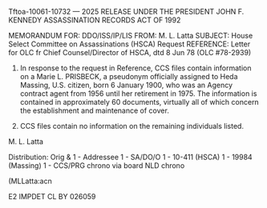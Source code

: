 Tftoa-10061-10732 — 2025 RELEASE UNDER THE PRESIDENT JOHN F. KENNEDY ASSASSINATION RECORDS ACT OF 1992

MEMORANDUM FOR: DDO/ISS/IP/LIS
FROM: M. L. Latta
SUBJECT: House Select Committee on Assassinations (HSCA) Request
REFERENCE: Letter for OLC fr Chief Counsel/Director of HSCA, dtd 8 Jun 78 (OLC #78-2939)

1. In response to the request in Reference, CCS files contain information on a Marie L. PRISBECK, a pseudonym officially assigned to Heda Massing, U.S. citizen, born 6 January 1900, who was an Agency contract agent from 1956 until her retirement in 1975. The information is contained in approximately 60 documents, virtually all of which concern the establishment and maintenance of cover.

2. CCS files contain no information on the remaining individuals listed.

M. L. Latta

Distribution:
Orig & 1 - Addressee
1 - SA/DO/O
1 - 10-411 (HSCA)
1 - 19984 (Massing)
1 - CCS/PRG chrono via board
NLD chrono

(MLLatta:acn

E2 IMPDET
CL BY 026059
